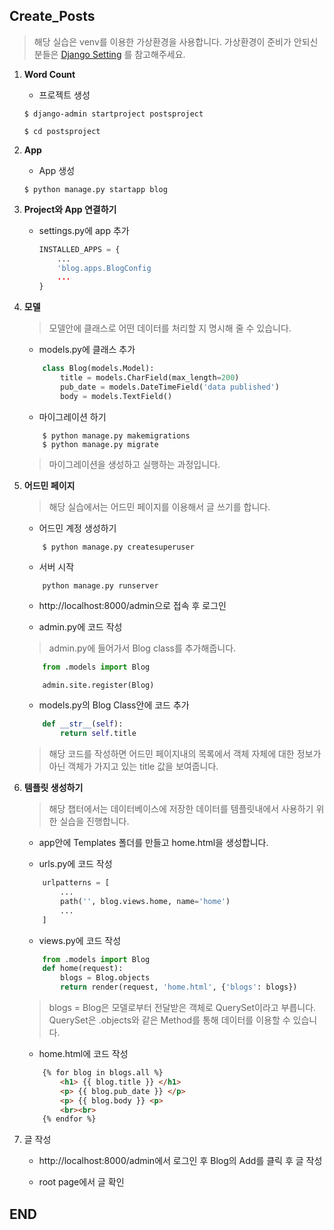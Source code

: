 ## Create_Posts

> 해당 실습은 venv를 이용한 가상환경을 사용합니다. 
가상환경이 준비가 안되신 분들은 [Django Setting](https://github.com/sangyeol-kim/python_study/tree/master/django/setting) 를 참고해주세요.

1. **Word Count**
    - 프로젝트 생성

    ```$ django-admin startproject postsproject```

    ```$ cd postsproject```

2. **App**

    - App 생성

    ```$ python manage.py startapp blog```

3. **Project와 App 연결하기**

    - settings.py에 app 추가
        ```python
        INSTALLED_APPS = {
            ...
            'blog.apps.BlogConfig
            ...
        }
        ```

4. **모델**

    > 모델안에 클래스로 어떤 데이터를 처리할 지 명시해 줄 수 있습니다.

    - models.py에 클래스 추가
    ```python
        class Blog(models.Model):
            title = models.CharField(max_length=200)
            pub_date = models.DateTimeField('data published')
            body = models.TextField()
    ```

    - 마이그레이션 하기
    ```
        $ python manage.py makemigrations
        $ python manage.py migrate
    ```
    > 마이그레이션을 생성하고 실행하는 과정입니다.

5. **어드민 페이지**

    > 해당 실습에서는 어드민 페이지를 이용해서 글 쓰기를 합니다.

    - 어드민 계정 생성하기
    ```
        $ python manage.py createsuperuser
    ```

    - 서버 시작
    ```
        python manage.py runserver
    ```

    - http://localhost:8000/admin으로 접속 후 로그인

    - admin.py에 코드 작성
    > admin.py에 들어가서 Blog class를 추가해줍니다.
    ```python
        from .models import Blog

        admin.site.register(Blog)
    ```

    - models.py의 Blog Class안에 코드 추가
    ```python
        def __str__(self):
            return self.title
    ```
    > 해당 코드를 작성하면 어드민 페이지내의 목록에서 객체 자체에 대한 정보가 아닌 객체가 가지고 있는 title 값을 보여줍니다.

6. **템플릿 생성하기**

    > 해당 챕터에서는 데이터베이스에 저장한 데이터를 템플릿내에서 사용하기 위한 실습을 진행합니다.

    - app안에 Templates 폴더를 만들고 home.html을 생성합니다.

    - urls.py에 코드 작성
    ```python
        urlpatterns = [
            ...
            path('', blog.views.home, name='home')
            ...
        ]
    ```

    - views.py에 코드 작성
    ```python
        from .models import Blog
        def home(request):
            blogs = Blog.objects
            return render(request, 'home.html', {'blogs': blogs})
    ```
    > blogs = Blog은 모델로부터 전달받은 객체로 QuerySet이라고 부릅니다.
    > QuerySet은 .objects와 같은 Method를 통해 데이터를 이용할 수 있습니다.

    - home.html에 코드 작성
    ```html
        {% for blog in blogs.all %}
            <h1> {{ blog.title }} </h1>
            <p> {{ blog.pub_date }} </p>
            <p> {{ blog.body }} <p>
            <br><br>
        {% endfor %}
    ```

7. 글 작성
    - http://localhost:8000/admin에서 로그인 후 Blog의 Add를 클릭 후 글 작성

    - root page에서 글 확인

## END